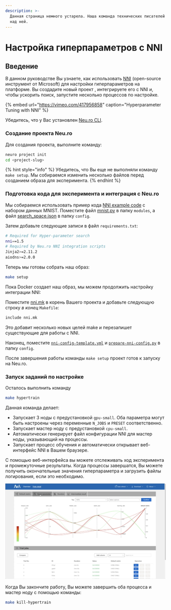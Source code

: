 ```yaml
---
description: >-
  Данная страница немного устарела. Наша команда технических писателей работает
  над ней.
---
```


# Настройка гиперпараметров с NNI

## Введение

В данном руководстве Вы узнаете, как использовать [NNI](https://github.com/microsoft/nni) \(open-source инструмент от Microsoft\) для настройки гиперпараметров на платформе. Вы создадите новый проект , интегрируете его с NNI и, чтобы ускорить поиск, запустите несколько процессов по настройке.

{% embed url="https://vimeo.com/417956858" caption="Hyperparameter Tuning with NNI" %}

Убедитесь, что у Вас установлен [Neu.ro CLI](../getting-started.md#installing-cli).

### Создание проекта Neu.ro

Для создания проекта, выполните команду:

```bash
neuro project init
cd <project-slug>
```

{% hint style="info" %}
Убедитесь, что Вы еще не выполняли команду `make setup`. Мы собираемся изменить несколько файлов перед созданием образа для эксперимента.
{% endhint %}

### Подготовка кода для эксперимента и интеграция с Neu.ro

Мы собираемся использовать пример кода [NNI example code](https://github.com/microsoft/nni/tree/master/examples/trials/mnist-tfv2) с набором данных MNIST. Поместите файл [mnist.py](https://github.com/microsoft/nni/blob/master/examples/trials/mnist-tfv2/mnist.py) в папку `modules`, а файл [search\_space.json](https://github.com/microsoft/nni/blob/master/examples/trials/mnist-tfv2/search_space.json) в папку `config`.

Затем добавьте следующие записи в файл `requirements.txt`:

```bash
# Required for Hyper-parameter search
nni==1.5
# Required by Neu.ro NNI integration scripts
Jinja2>=2.11.2
aiodns>=2.0.0
```

Теперь мы готовы собрать наш образ:

```bash
make setup
```

Пока Docker создает наш образ, мы можем продолжить настройку интеграции NNI:

Поместите [nni.mk](https://github.com/neuromation/ml-recipe-nni/blob/master/nni.mk) в корень Вашего проекта и добавьте следующую строку _в конец_ `Makefile`:

```bash
include nni.mk
```

Это добавит несколько новых целей make и перезапишет существующие для работы с NNI.

Наконец, поместите [`nni-config-template.yml`](https://github.com/neuromation/ml-recipe-nni/blob/master/config/nni-config-template.yml) и [`prepare-nni-config.py`](https://github.com/neuromation/ml-recipe-nni/blob/master/config/prepare-nni-config.py) в папку `config`.

После завершения работы команды `make setup` проект готов к запуску на Neu.ro.

### Запуск заданий по настройке

Осталось выполнить команду

```bash
make hypertrain
```

Данная команда делает:

* Запускает 3 ноды с предустановкой `gpu-small`. Оба параметра могут быть настроены через переменные `N_JOBS` и `PRESET` соответственно.
* Запускает мастер ноду с предустановкой `cpu-small`.
* Автоматически генерирует файл конфигурации NNI для мастер ноды, указывающий на процессы.
* Запускает процесс обучения и автоматически открывает веб-интерфейс NNI в Вашем браузере.

С помощью веб-интерфейса вы можете отслеживать ход эксперимента и промежуточные результаты. Когда процессы завершатся, Вы можете получить окончательные значения гиперпараметра и загрузить файлы логирования, если это необходимо.

![NNI Hyperparameter Tuning GUI](../.gitbook/assets/screen-shot-2020-05-12-at-12.43.02-pm.png)

Когда Вы закончите работу, Вы можете завершить оба процесса и мастер ноду с помощью команды:

```bash
make kill-hypertrain
```

